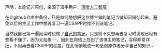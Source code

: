 声明：本笔记非原创，来源于知乎用户，[深度人工智障](https://zhuanlan.zhihu.com/p/103476182)

在此github仓库中备份，只是单纯地想把这位博主做的笔记当做知识储存起来，避免以后的生活工作中想再复习一遍CSAPP时找不到该笔记。

当然我自己第一遍阅读时也做了[自己的笔记](https://github.com/huzhisheng/CSAPP_NOTE)，只是前不久想再去复习时发现已经有些看不懂了，因为太抽象- -，因此在网络上找到了该博主的笔记，写得非常详细，不用再去看CSAPP的程度。在此悄悄地说一句感谢原作者分享自己的知识~

